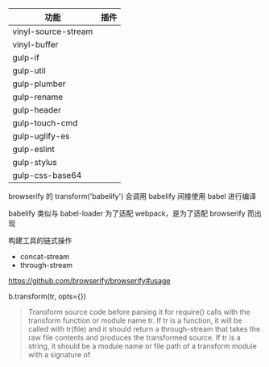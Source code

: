 功能 | 插件
| -- | --
vinyl-source-stream |
vinyl-buffer |
gulp-if |
gulp-util |
gulp-plumber |
gulp-rename |
gulp-header |
gulp-touch-cmd |
gulp-uglify-es |
gulp-eslint |
gulp-stylus |
gulp-css-base64 |

browserify 的 transform('babelify') 会调用 babelify 间接使用 babel 进行编译

babelify 类似与 babel-loader 为了适配 webpack，是为了适配 browserify 而出现

构建工具的链式操作
- concat-stream
- through-stream

https://github.com/browserify/browserify#usage

b.transform(tr, opts={})

> Transform source code before parsing it for require() calls with the transform function or module name tr.
If tr is a function, it will be called with tr(file) and it should return a through-stream that takes the raw file contents and produces the transformed source.
If tr is a string, it should be a module name or file path of a transform module with a signature of

